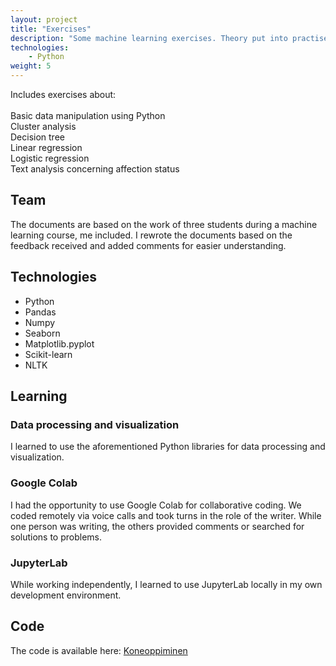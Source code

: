 ```yaml
---
layout: project
title: "Exercises"
description: "Some machine learning exercises. Theory put into practise."
technologies:
    - Python
weight: 5
---
```


<p class="pink-border">
Includes exercises about: <br><br>
Basic data manipulation using Python <br>
Cluster analysis <br>
Decision tree <br>
Linear regression <br>
Logistic regression <br>
Text analysis concerning affection status
</p>

## Team

The documents are based on the work of three students during a machine learning course, me included. I rewrote the documents based on the feedback received and added comments for easier understanding.

## Technologies

- Python
- Pandas
- Numpy
- Seaborn
- Matplotlib.pyplot
- Scikit-learn
- NLTK

## Learning

### Data processing and visualization
I learned to use the aforementioned Python libraries for data processing and visualization.

### Google Colab
I had the opportunity to use Google Colab for collaborative coding. We coded remotely via voice calls and took turns in the role of the writer. While one person was writing, the others provided comments or searched for solutions to problems.

### JupyterLab
While working independently, I learned to use JupyterLab locally in my own development environment.

## Code
The code is available here: 
[Koneoppiminen](https://github.com/KPkoodit/Koneoppiminen)